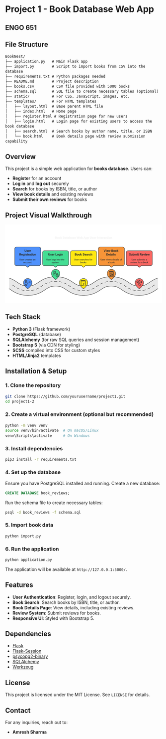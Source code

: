 # Project 1 - Book Database Web App

## ENGO 651

## File Structure
```
BookNest/
├── application.py   # Main Flask app
├── import.py        # Script to import books from CSV into the database
├── requirements.txt # Python packages needed
├── README.md        # Project description
├── books.csv        # CSV file provided with 5000 books
├── schema.sql       # SQL file to create necessary tables (optional)
├── static/          # For CSS, JavaScript, images, etc.
├── templates/       # For HTML templates
│   ├── layout.html  # Base parent HTML file
│   ├── index.html   # Home page
│   ├── register.html # Registration page for new users
│   ├── login.html   # Login page for existing users to access the book database
│   ├── search.html  # Search books by author name, title, or ISBN
│   └── book.html    # Book details page with review submission capability
```

## Overview
This project is a simple web application for **books database**. Users can:
- **Register** for an account
- **Log in** and **log out** securely
- **Search** for books by ISBN, title, or author
- **View book details** and existing reviews
- **Submit their own reviews** for books

## Project Visual Walkthrough
![Project Walkthrough](static/project_walkthrough.png)

## Tech Stack
- **Python 3** (Flask framework)
- **PostgreSQL** (database)
- **SQLAlchemy** (for raw SQL queries and session management)
- **Bootstrap 5** (via CDN for styling)
- **SCSS** compiled into CSS for custom styles
- **HTML/Jinja2** templates

## Installation & Setup
### 1. Clone the repository
```bash
git clone https://github.com/yourusername/project1.git
cd project1-2
```

### 2. Create a virtual environment (optional but recommended)
```bash
python -m venv venv
source venv/bin/activate  # On macOS/Linux
venv\Scripts\activate     # On Windows
```

### 3. Install dependencies
```bash
pip3 install -r requirements.txt
```

### 4. Set up the database
Ensure you have PostgreSQL installed and running. Create a new database:
```sql
CREATE DATABASE book_reviews;
```
Run the schema file to create necessary tables:
```bash
psql -d book_reviews -f schema.sql
```

### 5. Import book data
```bash
python import.py
```

### 6. Run the application
```bash
python application.py
```
The application will be available at `http://127.0.0.1:5000/`.

## Features
- **User Authentication**: Register, login, and logout securely.
- **Book Search**: Search books by ISBN, title, or author.
- **Book Details Page**: View details, including existing reviews.
- **Review System**: Submit reviews for books.
- **Responsive UI**: Styled with Bootstrap 5.


## Dependencies
- [Flask](https://pypi.org/project/Flask/)
- [Flask-Session](https://pypi.org/project/Flask-Session/)
- [psycopg2-binary](https://pypi.org/project/psycopg2-binary/)
- [SQLAlchemy](https://pypi.org/project/SQLAlchemy/)
- [Werkzeug](https://pypi.org/project/Werkzeug/)

## License
This project is licensed under the MIT License. See `LICENSE` for details.

## Contact
For any inquiries, reach out to:
- **Amresh Sharma**
